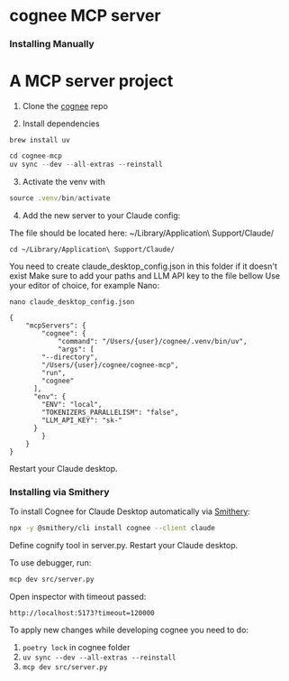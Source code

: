 # cognee MCP server

### Installing Manually
A MCP server project
=======
1. Clone the [cognee](https://github.com/topoteretes/cognee) repo

2. Install dependencies

```
brew install uv
```

```jsx
cd cognee-mcp
uv sync --dev --all-extras --reinstall
```

3. Activate the venv with

```jsx
source .venv/bin/activate
```

4. Add the new server to your Claude config:

The file should be located here: ~/Library/Application\ Support/Claude/
```
cd ~/Library/Application\ Support/Claude/
```
You need to create claude_desktop_config.json in this folder if it doesn't exist
Make sure to add your paths and LLM API key to the file bellow
Use your editor of choice, for example Nano:
```
nano claude_desktop_config.json
```

```
{
	"mcpServers": {
		"cognee": {
			"command": "/Users/{user}/cognee/.venv/bin/uv",
			"args": [
        "--directory",
        "/Users/{user}/cognee/cognee-mcp",
        "run",
        "cognee"
      ],
      "env": {
        "ENV": "local",
        "TOKENIZERS_PARALLELISM": "false",
        "LLM_API_KEY": "sk-"
      }
		}
	}
}
```

Restart your Claude desktop.

### Installing via Smithery

To install Cognee for Claude Desktop automatically via [Smithery](https://smithery.ai/server/cognee):

```bash
npx -y @smithery/cli install cognee --client claude
```

Define cognify tool in server.py.
Restart your Claude desktop.


To use debugger, run:
```bash
mcp dev src/server.py
```
Open inspector with timeout passed:
```
http://localhost:5173?timeout=120000
```

To apply new changes while developing cognee you need to do:

1. `poetry lock` in cognee folder
2. `uv sync --dev --all-extras --reinstall `
3. `mcp dev src/server.py`
